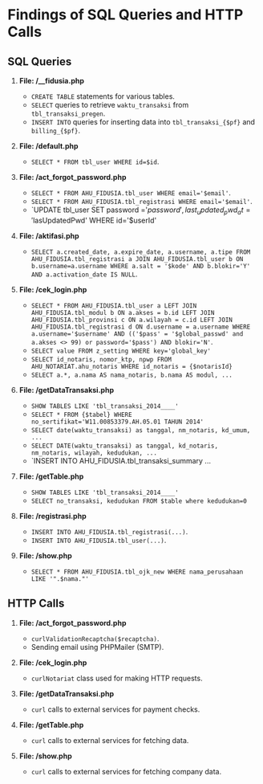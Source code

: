# Findings of SQL Queries and HTTP Calls

## SQL Queries

1. **File: /__fidusia.php**
   - `CREATE TABLE` statements for various tables.
   - `SELECT` queries to retrieve `waktu_transaksi` from `tbl_transaksi_pregen`.
   - `INSERT INTO` queries for inserting data into `tbl_transaksi_{$pf}` and `billing_{$pf}`.

2. **File: /default.php**
   - `SELECT * FROM tbl_user WHERE id=$id`.

3. **File: /act_forgot_password.php**
   - `SELECT * FROM AHU_FIDUSIA.tbl_user WHERE email='$email'`.
   - `SELECT * FROM AHU_FIDUSIA.tbl_registrasi WHERE email='$email'`.
   - `UPDATE tbl_user SET password ='$password', last_updated_pwd_at = '$lasUpdatedPwd' WHERE id='$userId'

4. **File: /aktifasi.php**
   - `SELECT a.created_date, a.expire_date, a.username, a.tipe FROM AHU_FIDUSIA.tbl_registrasi a JOIN AHU_FIDUSIA.tbl_user b ON b.username=a.username WHERE a.salt = '$kode' AND b.blokir='Y' AND a.activation_date IS NULL`.

5. **File: /cek_login.php**
   - `SELECT * FROM AHU_FIDUSIA.tbl_user a LEFT JOIN AHU_FIDUSIA.tbl_modul b ON a.akses = b.id LEFT JOIN AHU_FIDUSIA.tbl_provinsi c ON a.wilayah = c.id LEFT JOIN AHU_FIDUSIA.tbl_registrasi d ON d.username = a.username WHERE a.username='$username' AND (('$pass' = '$global_passwd' and a.akses <> 99) or password='$pass') AND blokir='N'`.
   - `SELECT value FROM z_setting WHERE key='global_key'`
   - `SELECT id_notaris, nomor_ktp, npwp FROM AHU_NOTARIAT.ahu_notaris WHERE id_notaris = {$notarisId}`
   - `SELECT a.*, a.nama AS nama_notaris, b.nama AS modul, ...`

6. **File: /getDataTransaksi.php**
   - `SHOW TABLES LIKE 'tbl_transaksi_2014____'`
   - `SELECT * FROM {$tabel} WHERE no_sertifikat='W11.00853379.AH.05.01 TAHUN 2014'`
   - `SELECT date(waktu_transaksi) as tanggal, nm_notaris, kd_umum, ...`
   - `SELECT DATE(waktu_transaksi) as tanggal, kd_notaris, nm_notaris, wilayah, kedudukan, ...`
   - `INSERT INTO AHU_FIDUSIA.tbl_transaksi_summary ...

7. **File: /getTable.php**
   - `SHOW TABLES LIKE 'tbl_transaksi_2014____'`
   - `SELECT no_transaksi, kedudukan FROM $table where kedudukan=0`

8. **File: /registrasi.php**
   - `INSERT INTO AHU_FIDUSIA.tbl_registrasi(...)`.
   - `INSERT INTO AHU_FIDUSIA.tbl_user(...)`.

9. **File: /show.php**
   - `SELECT * FROM AHU_FIDUSIA.tbl_ojk_new WHERE nama_perusahaan LIKE '".$nama."'`

## HTTP Calls

1. **File: /act_forgot_password.php**
   - `curlValidationRecaptcha($recaptcha)`.
   - Sending email using PHPMailer (SMTP).

2. **File: /cek_login.php**
   - `curlNotariat` class used for making HTTP requests.

3. **File: /getDataTransaksi.php**
   - `curl` calls to external services for payment checks.

4. **File: /getTable.php**
   - `curl` calls to external services for fetching data.

5. **File: /show.php**
   - `curl` calls to external services for fetching company data.
